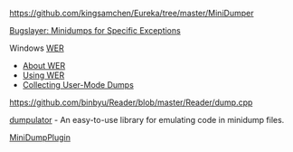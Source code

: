 https://github.com/kingsamchen/Eureka/tree/master/MiniDumper

[Bugslayer: Minidumps for Specific Exceptions](https://docs.microsoft.com/en-us/archive/msdn-magazine/2006/november/bugslayer-minidumps-for-specific-exceptions)

Windows [WER](https://docs.microsoft.com/en-us/windows/win32/wer/windows-error-reporting)

- [About WER](https://docs.microsoft.com/en-us/windows/win32/wer/about-wer)
- [Using WER](https://docs.microsoft.com/en-us/windows/win32/wer/using-wer)
- [Collecting User-Mode Dumps](https://docs.microsoft.com/en-us/windows/win32/wer/collecting-user-mode-dumps)

https://github.com/binbyu/Reader/blob/master/Reader/dump.cpp

[dumpulator](https://github.com/mrexodia/dumpulator) - An easy-to-use library for emulating code in minidump files.

[MiniDumpPlugin](https://github.com/mrexodia/MiniDumpPlugin)
